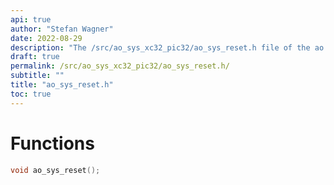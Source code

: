 ```yaml
---
api: true
author: "Stefan Wagner"
date: 2022-08-29
description: "The /src/ao_sys_xc32_pic32/ao_sys_reset.h file of the ao real-time operating system."
draft: true
permalink: /src/ao_sys_xc32_pic32/ao_sys_reset.h/
subtitle: ""
title: "ao_sys_reset.h"
toc: true
---
```


# Functions

```c
void ao_sys_reset();
```

